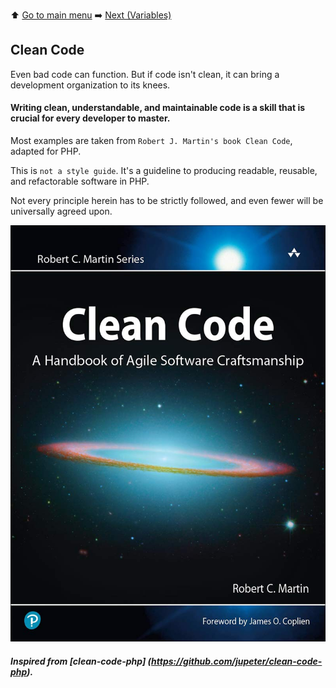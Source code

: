 
⬆️ [Go to main menu](../README.md)  ➡️ [Next (Variables)](variables.md)

## Clean Code

Even bad code can function. But if code isn't clean, it can bring a development organization to its knees.

#### Writing clean, understandable, and maintainable code is a skill that is crucial for every developer to master.

Most examples are taken from `Robert J. Martin's book Clean Code`, adapted for PHP.

This is `not a style guide`. It's a guideline to producing readable, reusable, and refactorable software in PHP.

Not every principle herein has to be strictly followed, and even fewer will be universally agreed upon. 

![alt text](../images/clean-code.jpg)

##### Inspired from [clean-code-php] (https://github.com/jupeter/clean-code-php).
